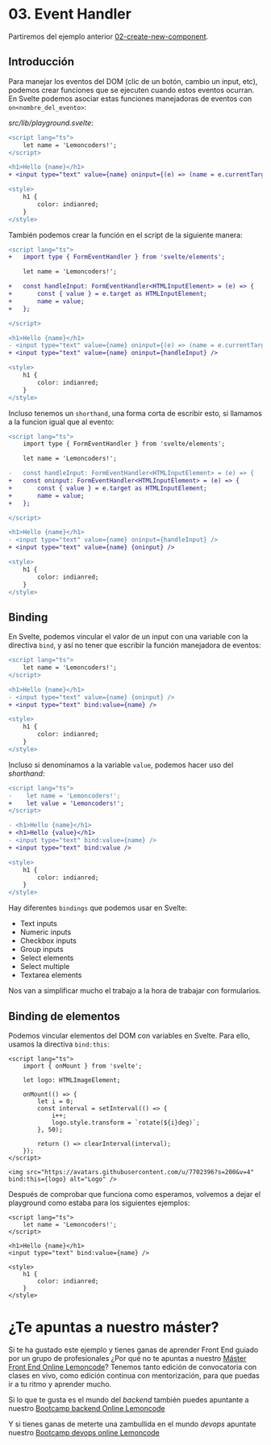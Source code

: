 # 03. Event Handler

Partiremos del ejemplo anterior [02-create-new-component](../02-create-new-component/README.md).

## Introducción

Para manejar los eventos del DOM (clic de un botón, cambio un input, etc), podemos crear funciones que se ejecuten cuando estos eventos ocurran. En Svelte podemos asociar estas funciones manejadoras de eventos con `on<nombre_del_evento>`:

_src/lib/playground.svelte_:

```diff
<script lang="ts">
    let name = 'Lemoncoders!';
</script>

<h1>Hello {name}</h1>
+ <input type="text" value={name} oninput={(e) => (name = e.currentTarget!.value)} />

<style>
    h1 {
        color: indianred;
    }
</style>
```

También podemos crear la función en el script de la siguiente manera:

```diff
<script lang="ts">
+   import type { FormEventHandler } from 'svelte/elements';

    let name = 'Lemoncoders!';

+   const handleInput: FormEventHandler<HTMLInputElement> = (e) => {
+       const { value } = e.target as HTMLInputElement;
+       name = value;
+   };

</script>

<h1>Hello {name}</h1>
- <input type="text" value={name} oninput={(e) => (name = e.currentTarget!.value)} />
+ <input type="text" value={name} oninput={handleInput} />

<style>
    h1 {
        color: indianred;
    }
</style>
```

Incluso tenemos un `shorthand`, una forma corta de escribir esto, si llamamos a la funcion igual que al evento:

```diff
<script lang="ts">
    import type { FormEventHandler } from 'svelte/elements';

    let name = 'Lemoncoders!';

-   const handleInput: FormEventHandler<HTMLInputElement> = (e) => {
+   const oninput: FormEventHandler<HTMLInputElement> = (e) => {
+       const { value } = e.target as HTMLInputElement;
+       name = value;
+   };

</script>

<h1>Hello {name}</h1>
- <input type="text" value={name} oninput={handleInput} />
+ <input type="text" value={name} {oninput} />

<style>
    h1 {
        color: indianred;
    }
</style>
```

## Binding

En Svelte, podemos vincular el valor de un input con una variable con la directiva `bind`, y así no tener que escribir la función manejadora de eventos:

```diff
<script lang="ts">
    let name = 'Lemoncoders!';
</script>

<h1>Hello {name}</h1>
- <input type="text" value={name} {oninput} />
+ <input type="text" bind:value={name} />

<style>
    h1 {
        color: indianred;
    }
</style>
```

Incluso si denominamos a la variable `value`, podemos hacer uso del _shorthand_:

```diff
<script lang="ts">
-    let name = 'Lemoncoders!';
+    let value = 'Lemoncoders!';
</script>

- <h1>Hello {name}</h1>
+ <h1>Hello {value}</h1>
- <input type="text" bind:value={name} />
+ <input type="text" bind:value />

<style>
    h1 {
        color: indianred;
    }
</style>
```

Hay diferentes `bindings` que podemos usar en Svelte:

- Text inputs
- Numeric inputs
- Checkbox inputs
- Group inputs
- Select elements
- Select multiple
- Textarea elements

Nos van a simplificar mucho el trabajo a la hora de trabajar con formularios.

## Binding de elementos

Podemos vincular elementos del DOM con variables en Svelte. Para ello, usamos la directiva `bind:this`:

```svelte
<script lang="ts">
	import { onMount } from 'svelte';

	let logo: HTMLImageElement;

	onMount(() => {
		let i = 0;
		const interval = setInterval(() => {
			i++;
			logo.style.transform = `rotate(${i}deg)`;
		}, 50);

		return () => clearInterval(interval);
	});
</script>

<img src="https://avatars.githubusercontent.com/u/7702396?s=200&v=4" bind:this={logo} alt="Logo" />
```

Después de comprobar que funciona como esperamos, volvemos a dejar el playground como estaba para los siguientes ejemplos:

```svelte
<script lang="ts">
	let name = 'Lemoncoders!';
</script>

<h1>Hello {name}</h1>
<input type="text" bind:value={name} />

<style>
	h1 {
		color: indianred;
	}
</style>
```

# ¿Te apuntas a nuestro máster?

Si te ha gustado este ejemplo y tienes ganas de aprender Front End
guiado por un grupo de profesionales ¿Por qué no te apuntas a
nuestro [Máster Front End Online Lemoncode](https://lemoncode.net/master-frontend#inicio-banner)? Tenemos tanto edición de convocatoria
con clases en vivo, como edición continua con mentorización, para
que puedas ir a tu ritmo y aprender mucho.

Si lo que te gusta es el mundo del _backend_ también puedes apuntante a nuestro [Bootcamp backend Online Lemoncode](https://lemoncode.net/bootcamp-backend#bootcamp-backend/inicio)

Y si tienes ganas de meterte una zambullida en el mundo _devops_
apuntate nuestro [Bootcamp devops online Lemoncode](https://lemoncode.net/bootcamp-devops#bootcamp-devops/inicio)